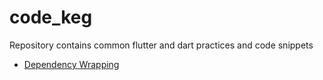 # code_keg
Repository contains common flutter and dart practices and code snippets 

- [Dependency Wrapping](dependency_wrapping.md)